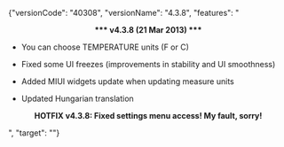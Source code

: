 ﻿{"versionCode": "40308", 
"versionName": "4.3.8", 
"features": "<center><strong>*** v4.3.8 (21 Mar 2013) ***</strong></center><p>
* You can choose TEMPERATURE units (F or C)<p>
* Fixed some UI freezes (improvements in stability and UI smoothness)<p>
* Added MIUI widgets update when updating measure units<p>
* Updated Hungarian translation<p>
<center><strong>HOTFIX v4.3.8: Fixed settings menu access! My fault, sorry!</strong></center><p>", 
"target": ""}
